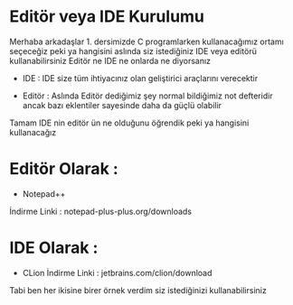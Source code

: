 # Editör veya IDE Kurulumu

Merhaba arkadaşlar 1. dersimizde C programlarken
kullanacağımız ortamı seçeceğiz
peki ya hangisini
aslında siz istediğiniz IDE veya editörü 
kullanabilirsiniz
Editör ne IDE ne onlarda ne diyorsanız

- IDE : IDE size tüm ihtiyacınız olan geliştirici 
        araçlarını verecektir

- Editör : Aslında Editör dediğimiz şey normal
           bildiğimiz not defteridir ancak
           bazı eklentiler sayesinde daha da
           güçlü olabilir

Tamam IDE nin editör ün ne olduğunu öğrendik peki ya
hangisini kullanacağız

# Editör Olarak :
- Notepad++

İndirme Linki : notepad-plus-plus.org/downloads

# IDE Olarak :
- CLion
İndirme Linki : jetbrains.com/clion/download

Tabi ben her ikisine birer örnek verdim siz 
istediğinizi kullanabilirsiniz
